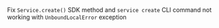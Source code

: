 Fix `Service.create()` SDK method and `service create` CLI command not working with `UnboundLocalError` exception
